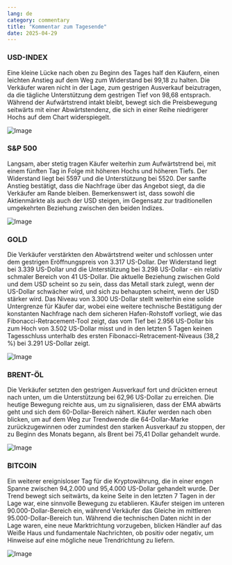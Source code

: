 ```yaml
---
lang: de
category: commentary
title: "Kommentar zum Tagesende"
date: 2025-04-29
---
```


### USD-INDEX

Eine kleine Lücke nach oben zu Beginn des Tages half den Käufern, einen leichten Anstieg auf dem Weg zum Widerstand bei 99,18 zu halten. Die Verkäufer waren nicht in der Lage, zum gestrigen Ausverkauf beizutragen, da die tägliche Unterstützung dem gestrigen Tief von 98,68 entsprach. Während der Aufwärtstrend intakt bleibt, bewegt sich die Preisbewegung seitwärts mit einer Abwärtstendenz, die sich in einer Reihe niedrigerer Hochs auf dem Chart widerspiegelt.

![Image](https://markleighedu.github.io/img/Apr-2025/29-Apr-2025/usdindex.jpg)

### S&P 500

Langsam, aber stetig tragen Käufer weiterhin zum Aufwärtstrend bei, mit einem fünften Tag in Folge mit höheren Hochs und höheren Tiefs. Der Widerstand liegt bei 5597 und die Unterstützung bei 5520. Der sanfte Anstieg bestätigt, dass die Nachfrage über das Angebot siegt, da die Verkäufer am Rande bleiben. Bemerkenswert ist, dass sowohl die Aktienmärkte als auch der USD steigen, im Gegensatz zur traditionellen umgekehrten Beziehung zwischen den beiden Indizes.

![Image](https://markleighedu.github.io/img/Apr-2025/29-Apr-2025/sp500.jpg)

### GOLD

Die Verkäufer verstärkten den Abwärtstrend weiter und schlossen unter dem gestrigen Eröffnungspreis von 3.317 US-Dollar. Der Widerstand liegt bei 3.339 US-Dollar und die Unterstützung bei 3.298 US-Dollar - ein relativ schmaler Bereich von 41 US-Dollar. Die aktuelle Beziehung zwischen Gold und dem USD scheint so zu sein, dass das Metall stark zulegt, wenn der US-Dollar schwächer wird, und sich zu behaupten scheint, wenn der USD stärker wird. Das Niveau von 3.300 US-Dollar stellt weiterhin eine solide Untergrenze für Käufer dar, wobei eine weitere technische Bestätigung der konstanten Nachfrage nach dem sicheren Hafen-Rohstoff vorliegt, wie das Fibonacci-Retracement-Tool zeigt, das vom Tief bei 2.956 US-Dollar bis zum Hoch von 3.502 US-Dollar misst und in den letzten 5 Tagen keinen Tagesschluss unterhalb des ersten Fibonacci-Retracement-Niveaus (38,2 %) bei 3.291 US-Dollar zeigt.

![Image](https://markleighedu.github.io/img/Apr-2025/29-Apr-2025/gold.jpg)

### BRENT-ÖL

Die Verkäufer setzten den gestrigen Ausverkauf fort und drückten erneut nach unten, um die Unterstützung bei 62,96 US-Dollar zu erreichen. Die heutige Bewegung reichte aus, um zu signalisieren, dass der EMA abwärts geht und sich dem 60-Dollar-Bereich nähert. Käufer werden nach oben blicken, um auf dem Weg zur Trendwende die 64-Dollar-Marke zurückzugewinnen oder zumindest den starken Ausverkauf zu stoppen, der zu Beginn des Monats begann, als Brent bei 75,41 Dollar gehandelt wurde. 

![Image](https://markleighedu.github.io/img/Apr-2025/29-Apr-2025/brentoil.jpg)

### BITCOIN

Ein weiterer ereignisloser Tag für die Kryptowährung, die in einer engen Spanne zwischen 94,2.000 und 95,4.000 US-Dollar gehandelt wurde. Der Trend bewegt sich seitwärts, da keine Seite in den letzten 7 Tagen in der Lage war, eine sinnvolle Bewegung zu etablieren. Käufer steigen im unteren 90.000-Dollar-Bereich ein, während Verkäufer das Gleiche im mittleren 95.000-Dollar-Bereich tun. Während die technischen Daten nicht in der Lage waren, eine neue Marktrichtung vorzugeben, blicken Händler auf das Weiße Haus und fundamentale Nachrichten, ob positiv oder negativ, um Hinweise auf eine mögliche neue Trendrichtung zu liefern.

![Image](https://markleighedu.github.io/img/Apr-2025/29-Apr-2025/bitcoin.jpg)

